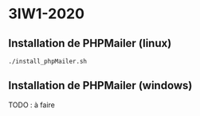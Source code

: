 # 3IW1-2020
## Installation de PHPMailer (linux)
```
./install_phpMailer.sh
```

## Installation de PHPMailer (windows)
TODO : à faire
